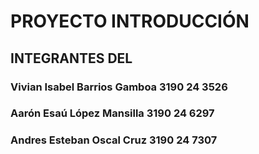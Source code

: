 <!DOCTYPE html>
<html> 
    <head>
        <title> INTEGRANTES DEL GRUPO </title>
    </head>  
    <body> 
        <h1>PROYECTO INTRODUCCIÓN</h1>
        <h2>INTEGRANTES DEL</h2>
        <h3>Vivian Isabel Barrios Gamboa 3190 24 3526</h3>
        <h3>Aarón Esaú López Mansilla 3190 24 6297</h3>
        <h3>Andres Esteban Oscal Cruz 3190 24 7307</h>
    </body>
</html>  
